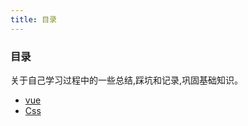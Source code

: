```yaml
---
title: 目录
---
```


### 目录

关于自己学习过程中的一些总结,踩坑和记录,巩固基础知识。

-   [vue](/accumulate/vue/)
-   [Css](/accumulate/css/)
